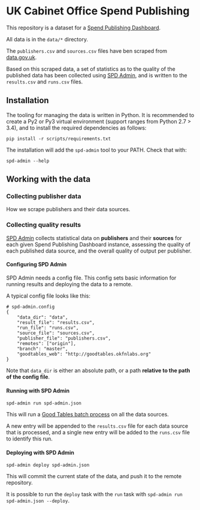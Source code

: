 # UK Cabinet Office Spend Publishing

This repository is a dataset for a [Spend Publishing Dashboard](https://github.com/okfn/spend-publishing-dashboard).

All data is in the `data/*` directory.

The `publishers.csv` and `sources.csv` files have ben scraped from
[data.gov.uk](http://data.gov.uk).

Based on this scraped data, a set of statistics as to the quality of the published
data has been collected using [SPD Admin](https://github.com/okfn/spd-admin), and
is written to the `results.csv` and `runs.csv` files.

## Installation

The tooling for managing the data is written in Python. It is recommended to create a
Py2 or Py3 virtual environment (support ranges from Python 2.7 > 3.4), and to install
the required dependencies as follows:

```
pip install -r scripts/requirements.txt
```

The installation will add the `spd-admin` tool to your PATH. Check that with:

```
spd-admin --help
```

## Working with the data

### Collecting publisher data

How we scrape publishers and their data sources.

### Collecting quality results

[SPD Admin](https://github.com/okfn/spd-admin) collects statistical data on
**publishers** and their **sources** for each given Spend Publishing Dashboard
instance, assessing the quality of each published data source, and the overall
quality of output per publisher.

#### Configuring SPD Admin

SPD Admin needs a config file. This config sets basic information for running results
and deploying the data to a remote.

A typical config file looks like this:

```
# spd-admin.config
{
    "data_dir": "data",
    "result_file": "results.csv",
    "run_file": "runs.csv",
    "source_file": "sources.csv",
    "publisher_file": "publishers.csv",
    "remotes": ["origin"],
    "branch": "master",
    "goodtables_web": "http://goodtables.okfnlabs.org"
}
```

Note that `data_dir` is either an absolute path, or a path **relative to the path of the config file**.

#### Running with SPD Admin

```
spd-admin run spd-admin.json
```

This will run a [Good Tables batch process](http://goodtables.readthedocs.org/en/latest/batch.html)
on all the data sources.

A new entry will be appended to the `results.csv` file for each data source
that is processed, and a single new entry will be added to the `runs.csv`
file to identify this run.

#### Deploying with SPD Admin

```
spd-admin deploy spd-admin.json
```

This will commit the current state of the data, and push it to the remote repository.

It is possible to run the `deploy` task with the `run` task with
`spd-admin run spd-admin.json --deploy`. 
